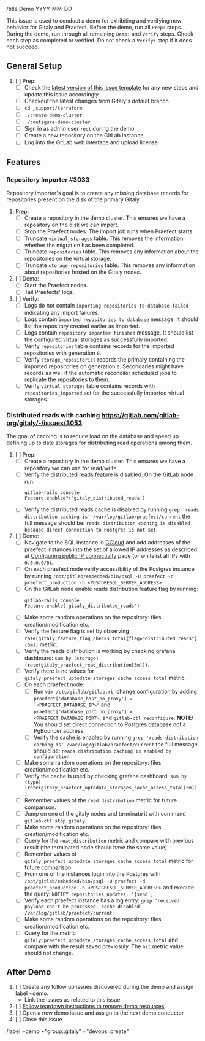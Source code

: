 <!--- Replace Date in title below -->

/title Demo YYYY-MM-DD

<!--
## Contributing

When adding new feature demonstrations to the script, follow these guidelines.

For each feature you are verifying, add an H3 section with a link to the issue
to the `## Features` section.

Always add new features near the bottom of this section. This way older issues
will float to the top and allow them to be prioritized during the demo.

Make sure you break down steps into the following sections:

1. prep steps - these are steps needed to correctly set up your demonstration.
   These steps are okay for the demo runner to perform before the start of the
   demo call.
1. demo steps - these are the steps to perform during the demo call to show
   how the feature works
1. verify steps - these are the expected observations required to be seen
   in order to verify the prep or feature works as expected

Ideally, all setup steps should before the exercise steps (when possible).
Demo and verification steps may interleave as needed. For example, the
following structure is okay:

1. Prep
1. Prep
1. Verify
1. Prep
1. Demo
1. Verify
1. Demo
1. Demo
1. Verify
1. Verify

Along with the H3 section, it might look like this:

```
### #1234

1. [ ] Prep: install thingy
1. [ ] Verify: thingy works
1. [ ] Prep: turn on gizmo
1. [ ] Demo: press red button
1. [ ] Verify: world should explode
```

When your feature passes all verification steps, submit an MR to remove
it from this issue template.

-->

This issue is used to conduct a demo for exhibiting and verifying new behavior
for Gitaly and Praefect. Before the demo, run all `Prep:` steps. During the
demo, run through all remaining `Demo:` and `Verify` steps. Check each
step as completed or verified. Do not check a `Verify:` step if it does not
succeed.

## General Setup

1. [ ] Prep:
   - [ ] Check the [latest version of this issue template](https://gitlab.com/gitlab-org/gitaly/-/blob/master/.gitlab/issue_templates/Demo.md)
   for any new steps and update this issue accordingly.
   - [ ] Checkout the latest changes from Gitaly's default branch
   - [ ] `cd _support/terraform`
   - [ ] `./create-demo-cluster`
   - [ ] `./configure-demo-cluster`
   - [ ] Sign in as admin user `root` during the demo
   - [ ] Create a new repository on the GitLab instance
   - [ ] Log into the GitLab web interface and upload license

## Features

### Repository Importer #3033

Repository importer's goal is to create any missing database records for repositories present on the disk of the primary Gitaly.

1. Prep:
   - [ ] Create a repository in the demo cluster. This ensures we have a repository on the disk we can import.
   - [ ] Stop the Praefect nodes. The import job runs when Praefect starts.
   - [ ] Truncate `virtual_storages` table. This removes the information whether the migration has been completed.
   - [ ] Truncate `repositories` table.  This removes any information about the repositories on the virtual storage.
   - [ ] Truncate `storage_repositories` table. This removes any information about repositories hosted on the Gitaly nodes.
1. [ ] Demo:
   - [ ] Start the Praefect nodes.
   - [ ] Tail Praefects' logs.
1. [ ] Verify:
   - [ ] Logs do not contain `importing repositories to database failed` indicating any import failures.
   - [ ] Logs contain `imported repositories to database` message. It should list the repository created earlier as imported.
   - [ ] Logs contain `repository importer finished` message. It should list the configured virtual storages as successfully imported.
   - [ ] Verify `repositories` table contains records for the imported repositories with generation `0`.
   - [ ] Verify `storage_repositories` records the primary containing the imported repositories on generation `0`. Secondaries might have records as well if the automatic reconciler scheduled jobs to replicate the
   repositories to them.
   - [ ] Verify `virtual_storages` table contains records with `repositories_imported` set for the successfully imported virtual storages.

### Distributed reads with caching https://gitlab.com/gitlab-org/gitaly/-/issues/3053

The goal of caching is to reduce load on the database and speed up defining up to date storages for distributing read operations among them.

1. [ ] Prep:
   - [ ] Create a repository in the demo cluster. This ensures we have a repository we can use for read/write.
   - [ ] Verify the distributed reads feature is disabled. On the GitLab node run:
     ```
     gitlab-rails console
     Feature.enabled?('gitaly_distributed_reads')
     ```
   - [ ] Verify the distributed reads cache is disabled by running
     `grep 'reads distribution caching is' /var/log/gitlab/praefect/current`
     the full message should be: `reads distribution caching is disabled because direct connection to Postgres is not set`.
1. [ ] Demo:
   - [ ] Navigate to the SQL instance in [GCloud](https://console.cloud.google.com/sql/instances?project=gitlab-internal-153318) and add addresses of the praefect instances into the set of allowed IP addresses as described at [Configuring public IP connectivity](https://cloud.google.com/sql/docs/postgres/configure-ip) page (or whitelist all IPs with `0.0.0.0/0`).
   - [ ] On each praefect node verify accessibility of the Postgres instance by running `/opt/gitlab/embedded/bin/psql -U praefect -d praefect_production -h <POSTGRESQL_SERVER_ADDRESS>`.
   - [ ] On the GitLab node enable reads distribution feature flag by running:
     ```
     gitlab-rails console
     Feature.enable('gitaly_distributed_reads')
     ```
   - [ ] Make some random operations on the repository: files creation/modification etc.
   - [ ] Verify the feature flag is set by observing `rate(gitaly_feature_flag_checks_total{flag="distributed_reads"}[5m])` metric.
   - [ ] Verify the reads distribution is working by checking grafana dashboard: `sum by (storage) (rate(gitaly_praefect_read_distribution[5m]))`.
   - [ ] Verify there is no values for `gitaly_praefect_uptodate_storages_cache_access_total` metric.
   - [ ] On each praefect node:
     - [ ] Run `vim /etc/gitlab/gitlab.rb`, change configuration by adding `praefect['database_host_no_proxy'] = '<PRAEFECT_DATABASE_IP>'` and `praefect['database_port_no_proxy'] = <PRAEFECT_DATABASE_PORT>`, and `gitlab-ctl reconfigure`. **NOTE:** You should set direct connection to Postgres database not a PgBouncer address.
     - [ ] Verify the cache is enabled by running `grep 'reads distribution caching is' /var/log/gitlab/praefect/current`
     the full message should be: `reads distribution caching is enabled by configuration`
   - [ ] Make some random operations on the repository: files creation/modification etc.
   - [ ] Verify the cache is used by checking grafana dashboard: `sum by (type) (rate(gitaly_praefect_uptodate_storages_cache_access_total[5m]))`.
   - [ ] Remember values of the `read_distribution` metric for future comparison.
   - [ ] Jump on one of the gitaly nodes and terminate it with command `gitlab-ctl stop gitaly`.
   - [ ] Make some random operations on the repository: files creation/modification etc.
   - [ ] Query for the `read_distribution` metric and compare with previous result (the terminated node should have the same value).
   - [ ] Remember values of `gitaly_praefect_uptodate_storages_cache_access_total` metric for future comparison.
   - [ ] From one of the instances login into the Postgres with `/opt/gitlab/embedded/bin/psql -U praefect -d praefect_production -h <POSTGRESQL_SERVER_ADDRESS>` and execute the query: `NOTIFY repositories_updates, '{send';`.
   - [ ] Verify each praefect instance has a log entry: `grep 'received payload can't be processed, cache disabled' /var/log/gitlab/praefect/current`.
   - [ ] Make some random operations on the repository: files creation/modification etc.
   - [ ] Query for the metric `gitaly_praefect_uptodate_storages_cache_access_total` and compare with the result saved previosuly. The `hit` metric value should not change.

## After Demo

1. [ ] Create any follow up issues discovered during the demo and assign label
   ~demo.
   - Link the issues as related to this issue
1. [ ] [Follow teardown instructions to remove demo
   resources](https://gitlab.com/gitlab-org/gitaly/-/blob/master/_support/terraform/README.md#destroying-a-demo-cluster)
1. [ ] Open a new demo issue and assign to the next demo conductor
1. [ ] Close this issue

/label ~demo ~"group::gitaly" ~"devops::create"
